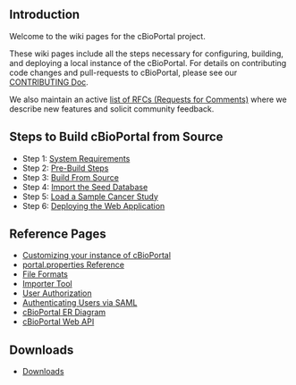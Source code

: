 ## Introduction

Welcome to the wiki pages for the cBioPortal project.

These wiki pages include all the steps necessary for configuring, building, and deploying a local instance of the cBioPortal.  For details on contributing code changes and pull-requests to cBioPortal, please see our [CONTRIBUTING Doc](https://github.com/cBioPortal/cbioportal/blob/master/CONTRIBUTING.md).

We also maintain an active [list of RFCs (Requests for Comments)](RFC-List.md) where we describe new features and solicit community feedback.

## Steps to Build cBioPortal from Source

* Step 1:  [System Requirements](System-Requirements.md)
* Step 2:  [Pre-Build Steps](Pre-Build-Steps.md)
* Step 3:  [Build From Source](Build-from-Source.md)
* Step 4:  [Import the Seed Database](Import-the-Seed-Database.md)
* Step 5:  [Load a Sample Cancer Study](Load-Sample-Cancer-Study.md)
* Step 6:  [Deploying the Web Application](Deploying.md)

## Reference Pages

* [Customizing your instance of cBioPortal](Customizing-your-instance-of-cBioPortal.md)
* [portal.properties Reference](portal.properties-Reference.md)
* [File Formats](File-Formats.md)
* [Importer Tool](Importer-Tool.md)
* [User Authorization](User-Authorization.md)
* [Authenticating Users via SAML](Authenticating-Users-via-SAML.md)
* [cBioPortal ER Diagram](cBioPortal-ER-Diagram.md)
* [cBioPortal Web API](cBioPortal-Web-API.md)

## Downloads

* [Downloads](Downloads.md)

